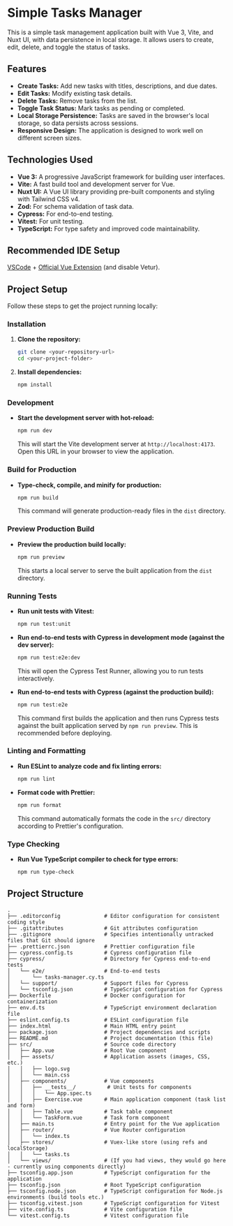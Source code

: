 # Simple Tasks Manager

This is a simple task management application built with Vue 3, Vite, and Nuxt UI, with data persistence in local storage. It allows users to create, edit, delete, and toggle the status of tasks.

## Features

* **Create Tasks:** Add new tasks with titles, descriptions, and due dates.
* **Edit Tasks:** Modify existing task details.
* **Delete Tasks:** Remove tasks from the list.
* **Toggle Task Status:** Mark tasks as pending or completed.
* **Local Storage Persistence:** Tasks are saved in the browser's local storage, so data persists across sessions.
* **Responsive Design:** The application is designed to work well on different screen sizes.

## Technologies Used

* **Vue 3:**  A progressive JavaScript framework for building user interfaces.
* **Vite:** A fast build tool and development server for Vue.
* **Nuxt UI:** A Vue UI library providing pre-built components and styling with Tailwind CSS v4.
* **Zod:**  For schema validation of task data.
* **Cypress:** For end-to-end testing.
* **Vitest:** For unit testing.
* **TypeScript:** For type safety and improved code maintainability.

## Recommended IDE Setup

[VSCode](https://code.visualstudio.com/) + [Official Vue Extension](https://marketplace.visualstudio.com/items?itemName=Vue.volar) (and disable Vetur).

## Project Setup

Follow these steps to get the project running locally:

### Installation

1. **Clone the repository:**
   ```sh
   git clone <your-repository-url>
   cd <your-project-folder>
   ```

2. **Install dependencies:**
   ```sh
   npm install
   ```

### Development

* **Start the development server with hot-reload:**
   ```sh
   npm run dev
   ```
   This will start the Vite development server at `http://localhost:4173`. Open this URL in your browser to view the application.

### Build for Production

* **Type-check, compile, and minify for production:**
   ```sh
   npm run build
   ```
   This command will generate production-ready files in the `dist` directory.

### Preview Production Build

* **Preview the production build locally:**
   ```sh
   npm run preview
   ```
   This starts a local server to serve the built application from the `dist` directory.

### Running Tests

* **Run unit tests with Vitest:**
   ```sh
   npm run test:unit
   ```

* **Run end-to-end tests with Cypress in development mode (against the dev server):**
   ```sh
   npm run test:e2e:dev
   ```
   This will open the Cypress Test Runner, allowing you to run tests interactively.

* **Run end-to-end tests with Cypress (against the production build):**
   ```sh
   npm run test:e2e
   ```
   This command first builds the application and then runs Cypress tests against the built application served by `npm run preview`. This is recommended before deploying.

### Linting and Formatting

* **Run ESLint to analyze code and fix linting errors:**
   ```sh
   npm run lint
   ```

* **Format code with Prettier:**
   ```sh
   npm run format
   ```
   This command automatically formats the code in the `src/` directory according to Prettier's configuration.

### Type Checking

* **Run Vue TypeScript compiler to check for type errors:**
   ```sh
   npm run type-check
   ```

## Project Structure

```
.
├── .editorconfig              # Editor configuration for consistent coding style
├── .gitattributes             # Git attributes configuration
├── .gitignore                 # Specifies intentionally untracked files that Git should ignore
├── .prettierrc.json           # Prettier configuration file
├── cypress.config.ts          # Cypress configuration file
├── cypress/                   # Directory for Cypress end-to-end tests
│   └── e2e/                   # End-to-end tests
│       └── tasks-manager.cy.ts
│   └── support/               # Support files for Cypress
│   └── tsconfig.json          # TypeScript configuration for Cypress
├── Dockerfile                 # Docker configuration for containerization
├── env.d.ts                   # TypeScript environment declaration file
├── eslint.config.ts           # ESLint configuration file
├── index.html                 # Main HTML entry point
├── package.json               # Project dependencies and scripts
├── README.md                  # Project documentation (this file)
├── src/                       # Source code directory
│   ├── App.vue                # Root Vue component
│   ├── assets/                # Application assets (images, CSS, etc.)
│   │   ├── logo.svg
│   │   └── main.css
│   ├── components/            # Vue components
│   │   ├── __tests__/          # Unit tests for components
│   │   │   └── App.spec.ts
│   │   ├── Exercise.vue       # Main application component (task list and form)
│   │   ├── Table.vue          # Task table component
│   │   └── TaskForm.vue       # Task form component
│   ├── main.ts                # Entry point for the Vue application
│   ├── router/                # Vue Router configuration
│   │   └── index.ts
│   ├── stores/                # Vuex-like store (using refs and localStorage)
│   │   └── tasks.ts
│   └── views/                 # (If you had views, they would go here - currently using components directly)
├── tsconfig.app.json          # TypeScript configuration for the application
├── tsconfig.json              # Root TypeScript configuration
├── tsconfig.node.json         # TypeScript configuration for Node.js environments (build tools etc.)
├── tsconfig.vitest.json       # TypeScript configuration for Vitest
├── vite.config.ts             # Vite configuration file
└── vitest.config.ts           # Vitest configuration file
```